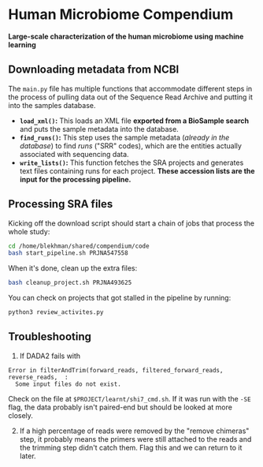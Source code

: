 # Human Microbiome Compendium
**Large-scale characterization of the human microbiome using machine learning**

## Downloading metadata from NCBI

The `main.py` file has multiple functions that accommodate different steps in the process of pulling data out of the Sequence Read Archive and putting it into the samples database.

* **`load_xml()`:** This loads an XML file **exported from a BioSample search** and puts the sample metadata into the database.
* **`find_runs()`:** This step uses the sample metadata (*already in the database*) to find *runs* ("SRR" codes), which are the entities actually associated with sequencing data.
* **`write_lists()`:** This function fetches the SRA projects and generates text files containing runs for each project. **These accession lists are the input for the processing pipeline.**

## Processing SRA files
Kicking off the download script should start a chain of jobs that process the whole study:
```sh
cd /home/blekhman/shared/compendium/code
bash start_pipeline.sh PRJNA547558
```
When it's done, clean up the extra files:

```sh
bash cleanup_project.sh PRJNA493625
```

You can check on projects that got stalled in the pipeline by running:
```sh
python3 review_activites.py
```

## Troubleshooting

1. If DADA2 fails with
```
Error in filterAndTrim(forward_reads, filtered_forward_reads, reverse_reads,  :
  Some input files do not exist.
```
Check on the file at `$PROJECT/learnt/shi7_cmd.sh`. If it was run with the `-SE` flag, the data probably isn't paired-end but should be looked at more closely.

2. If a high percentage of reads were removed by the "remove chimeras" step, it probably means the primers were still attached to the reads and the trimming step didn't catch them. Flag this and we can return to it later.